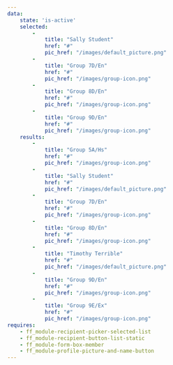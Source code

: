 ```yaml
---
data: 
    state: 'is-active'
    selected:
        -
            title: "Sally Student"
            href: "#"
            pic_href: "/images/default_picture.png"
        - 
            title: "Group 7D/En"
            href: "#"
            pic_href: "/images/group-icon.png"
        - 
            title: "Group 8D/En"
            href: "#"
            pic_href: "/images/group-icon.png"
        - 
            title: "Group 9D/En"
            href: "#"
            pic_href: "/images/group-icon.png"
    results:
        - 
            title: "Group 5A/Hs"
            href: "#"
            pic_href: "/images/group-icon.png"
        -
            title: "Sally Student"
            href: "#"
            pic_href: "/images/default_picture.png"
        - 
            title: "Group 7D/En"
            href: "#"
            pic_href: "/images/group-icon.png"
        - 
            title: "Group 8D/En"
            href: "#"
            pic_href: "/images/group-icon.png"
        -
            title: "Timothy Terrible"
            href: "#"
            pic_href: "/images/default_picture.png"
        - 
            title: "Group 9D/En"
            href: "#"
            pic_href: "/images/group-icon.png"            
        - 
            title: "Group 9E/Ex"
            href: "#"
            pic_href: "/images/group-icon.png"
requires: 
    - ff_module-recipient-picker-selected-list
    - ff_module-recipient-button-list-static
    - ff_module-form-box-member
    - ff_module-profile-picture-and-name-button
---
```

